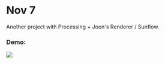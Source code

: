 # Nov 7

Another project with Processing + Joon's Renderer / Sunflow.

### Demo: 
![](https://pbs.twimg.com/media/DOEPU7rVAAAQzyR.jpg:large)
